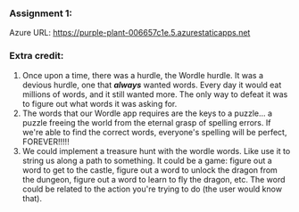 ### Assignment 1:

Azure URL: https://purple-plant-006657c1e.5.azurestaticapps.net


### Extra credit:

1. Once upon a time, there was a hurdle, the Wordle hurdle. It was a devious hurdle, one that ___always___ wanted words. Every day it would eat millions of words, and it still wanted more. The only way to defeat it was to figure out what words it was asking for.
2. The words that our Wordle app requires are the keys to a puzzle... a puzzle freeing the world from the eternal grasp of spelling errors. If we're able to find the correct words, everyone's spelling will be perfect, FOREVER!!!!!
3. We could implement a treasure hunt with the wordle words. Like use it to string us along a path to something. It could be a game: figure out a word to get to the castle, figure out a word to unlock the dragon from the dungeon, figure out a word to learn to fly the dragon, etc. The word could be related to the action you're trying to do (the user would know that).